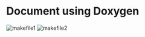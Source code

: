 # Document using Doxygen
![makefile1](https://user-images.githubusercontent.com/98841253/153703334-deda67c5-0753-45de-8fe1-54a99ae45020.JPG)
![makefile2](https://user-images.githubusercontent.com/98841253/153704002-c3a3ecdc-1219-4044-b60f-8083f0f095d4.JPG)

